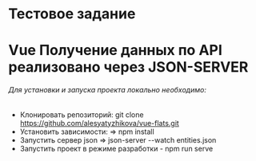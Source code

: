 # Тестовое задание
Vue
Получение данных по API реализовано через JSON-SERVER
==============


###### Для установки и запуска проекта локально необходимо: ######

* Клонировать репозиторий: git clone https://github.com/alesyatyzhikova/vue-flats.git
* Установить зависимости: => npm install
* Запустить сервер json => json-server --watch entities.json
* Запустить проект в режиме разработки - npm run serve

